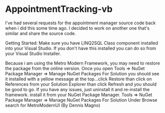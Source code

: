 # AppointmentTracking-vb
I've had several requests for the appointment manager source code back when i did this some time ago.
I decided to work on another one that's similar and share the source code.

Getting Started:
Make sure you have LINQ2SQL Class component installed into your Visual Studio.
If you don't have this installed you can do so from your Visual Studio Installer.

Because i am using the Metro Modern Framework, you may need to restore the package from the online version.
Once you open Tools => NuGet Package Manager => Manage NuGet Packages For Solution you should see it installed with a yellow message at the top...click Restore than click on References from your Solution Explorer than click Refresh and you should be good to go.
If you have any issues, just uninstall it and re-install the framework.
install it from your NuGet Package Manager.
Tools => NuGet Package Manager => Manage NuGet Packages For Solution
Under Browse search for MetroModernUI (By Dennis Magno)
